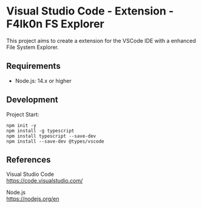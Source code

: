 # Visual Studio Code - Extension - F4lk0n FS Explorer
This project aims to create a extension for the VSCode IDE with a enhanced File System Explorer.



## Requirements
- Node.js: 14.x or higher




## Development
Project Start:
```shell
npm init -y
npm install -g typescript
npm install typescript --save-dev
npm install --save-dev @types/vscode
```



## References
Visual Studio Code  
https://code.visualstudio.com/  

Node.js  
https://nodejs.org/en  

